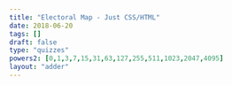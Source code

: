 ```yaml
---
title: "Electoral Map - Just CSS/HTML"
date: 2018-06-20
tags: []
draft: false
type: "quizzes"
powers2: [0,1,3,7,15,31,63,127,255,511,1023,2047,4095]
layout: "adder"
---
```

